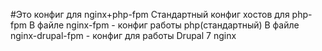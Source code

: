 #Это конфиг для nginx+php-fpm
Стандартный конфиг хостов для php-fpm
В файле nginx-fpm - конфиг работы php(стандартный)
В файле nginx-drupal-fpm - конфиг для работы Drupal 7 nginx
